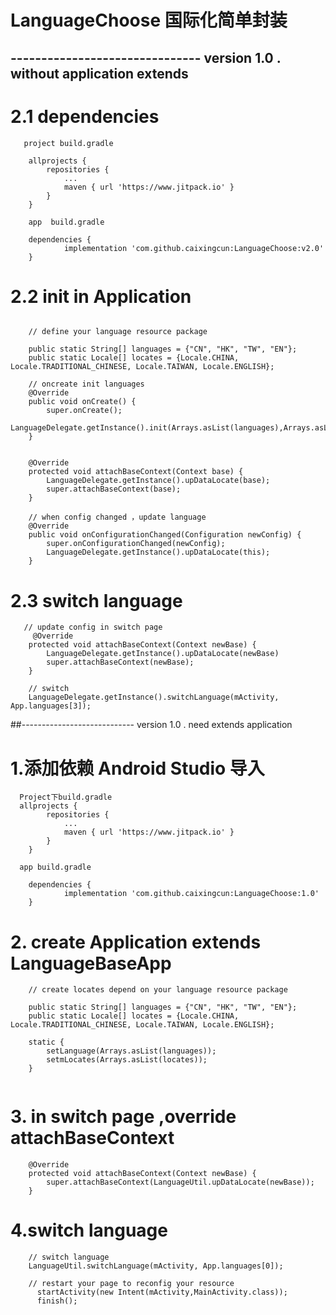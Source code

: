 # LanguageChoose 国际化简单封装


## ------------------------------- version 1.0 . without application extends

# 2.1 dependencies
~~~
   project build.gradle 
   
    allprojects {
		repositories {
			...
			maven { url 'https://www.jitpack.io' }
		}
	}
	
	app  build.gradle
  
  	dependencies {
	        implementation 'com.github.caixingcun:LanguageChoose:v2.0'
	}
~~~

# 2.2 init in Application
~~~
    	
    // define your language resource package
    
    public static String[] languages = {"CN", "HK", "TW", "EN"};
    public static Locale[] locates = {Locale.CHINA, Locale.TRADITIONAL_CHINESE, Locale.TAIWAN, Locale.ENGLISH};

    // oncreate init languages
    @Override
    public void onCreate() {
        super.onCreate();
        LanguageDelegate.getInstance().init(Arrays.asList(languages),Arrays.asList(locates));
    }
    
    
    @Override
    protected void attachBaseContext(Context base) {
        LanguageDelegate.getInstance().upDataLocate(base);
        super.attachBaseContext(base);
    }
    
    // when config changed ，update language 
    @Override
    public void onConfigurationChanged(Configuration newConfig) {
        super.onConfigurationChanged(newConfig);
        LanguageDelegate.getInstance().upDataLocate(this);
    }
~~~

# 2.3 switch language
~~~
   // update config in switch page 
     @Override
    protected void attachBaseContext(Context newBase) {
        LanguageDelegate.getInstance().upDataLocate(newBase)
        super.attachBaseContext(newBase);
    }
   
    // switch 
    LanguageDelegate.getInstance().switchLanguage(mActivity, App.languages[3]);
~~~



##---------------------------- version 1.0 . need extends application

# 1.添加依赖  Android Studio 导入
~~~
  Project下build.gradle
  allprojects {
		repositories {
			...
			maven { url 'https://www.jitpack.io' }
		}
	}
  
  app build.gradle
  
  	dependencies {
	        implementation 'com.github.caixingcun:LanguageChoose:1.0'
	}
~~~
  
# 2. create Application extends  LanguageBaseApp
  
~~~
    // create locates depend on your language resource package
    
    public static String[] languages = {"CN", "HK", "TW", "EN"};
    public static Locale[] locates = {Locale.CHINA, Locale.TRADITIONAL_CHINESE, Locale.TAIWAN, Locale.ENGLISH};

    static {
        setLanguage(Arrays.asList(languages));
        setmLocates(Arrays.asList(locates));
    }
    
~~~

# 3. in switch page ,override attachBaseContext 
~~~
    @Override
    protected void attachBaseContext(Context newBase) {
        super.attachBaseContext(LanguageUtil.upDataLocate(newBase));
    }
~~~
 
#  4.switch language
~~~
    // switch language 
    LanguageUtil.switchLanguage(mActivity, App.languages[0]); 
    
    // restart your page to reconfig your resource
      startActivity(new Intent(mActivity,MainActivity.class));
      finish();
~~~

  
  






  
